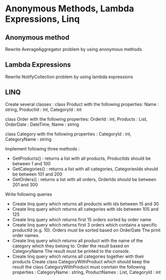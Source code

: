 # Anonymous Methods, Lambda Expressions, Linq

## Anonymous method

Rewrite AverageAggregator problem by using anonymous methods

## Lambda Expressions

Rewrite NotifyCollection problem by using lambda expressions

## LINQ

Create several classes :
class Product with the following properties:
Name : string,
ProductId : int,
CategoryId : int

class Order with the following properties:
OrderId : int,
Products : List<int>,
OrderDate : DateTime,
Name : string

class Category with the following properties :
CategoryId : int,
CategoryName : string

Implement following three methods :
* GetProducts() : returns a list with all products, ProductIds should be between 1 and 100
* GetCategories() : returns a list with all categories, CategoriesIds should be between 101 and 200
* GetOrders() : returns a list with all orders, OrderIds should be between 201 and 300

Write following queries
* Create linq query which returns all products with ids between 15 and 30
* Create linq query which returns all categories with ids between 105 and 125
* Create linq query which returns first 15 orders sorted by order name
* Create linq query which returns first 3 orders which contains a specific productId (e.g. 10).
Orders must be sorted based on OrderDate
The print order names.
* Create linq query which returns all product with the name of the category which they belong to.
Order the result based on CategoryName
The result must be printed to the console.
* Create linq query which returns all categories together with their products
Create class CategoryWithProduct which should keep the result
the class CategoryWithProduct must conrtain the following properties :
CategoryName : string,
ProductNames : List<string>,
CategoryId : int

